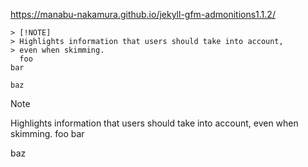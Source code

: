 https://manabu-nakamura.github.io/jekyll-gfm-admonitions1.1.2/
```
> [!NOTE]
> Highlights information that users should take into account,
> even when skimming.
  foo
bar

baz
```
> [!NOTE]
> Highlights information that users should take into account,
> even when skimming.
  foo
bar

baz
